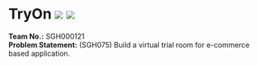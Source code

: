 # TryOn <img src="https://img.shields.io/badge/django%20-%23092E20.svg?&style=for-the-badge&logo=django&logoColor=white"/> <img src="https://img.shields.io/badge/python%20-%2314354C.svg?&style=for-the-badge&logo=python&logoColor=white"/>
**Team No.:** SGH000121<br>
**Problem Statement:** (SGH075) Build a virtual trial room for e-commerce based application.
